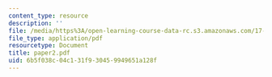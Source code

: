```yaml
---
content_type: resource
description: ''
file: /media/https%3A/open-learning-course-data-rc.s3.amazonaws.com/17-20-introduction-to-the-american-political-process-spring-2004/6b5f038c04c131f930459949651a128f_paper2.pdf
file_type: application/pdf
resourcetype: Document
title: paper2.pdf
uid: 6b5f038c-04c1-31f9-3045-9949651a128f
---
```

